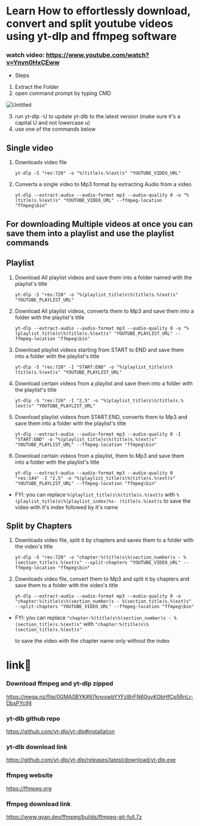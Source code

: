 # Learn How to effortlessly download, convert and split youtube videos using yt-dlp and ffmpeg software
### watch video:  https://www.youtube.com/watch?v=Ynyn0HxCEww

- Steps
1. Extract the Folder
2. open command prompt by typing CMD

![Untitled](https://github.com/ahmadghoniem/yt-dlp-guide/assets/60299751/5bbbe872-4627-4bc9-8a30-5c5e713b57f1)

3. run yt-dlp -U to update yt-dlb to the latest version (make sure it's a capital U and not lowercase u)
4. use one of the commands below 

## Single video

1. Downloads video file

   `yt-dlp -S "res:720" -o "%(title)s.%(ext)s" "YOUTUBE_VIDEO_URL"`

2. Converts a single video to Mp3 format by extracting Audio from a video

   `yt-dlp --extract-audio --audio-format mp3 --audio-quality 0 -o "%(title)s.%(ext)s" "YOUTUBE_VIDEO_URL" --ffmpeg-location "ffmpeg\bin"`

## For downloading Multiple videos at once you can save them into a playlist and use the playlist commands

## Playlist

1. Download All playlist videos and save them into a folder named with the playlist's title

   `yt-dlp -S "res:720" -o "%(playlist_title)s\%(title)s.%(ext)s" "YOUTUBE_PLAYLIST_URL"`

2. Download All playlist videos, converts them to Mp3 and save them into a folder with the playlist's title

   `yt-dlp --extract-audio --audio-format mp3 --audio-quality 0 -o "%(playlist_title)s\%(title)s.%(ext)s" "YOUTUBE_PLAYLIST_URL" --ffmpeg-location "ffmpeg\bin"`

3. Download playlist videos starting from START to END and save them into a folder with the playlist's title

   `yt-dlp -S "res:720" -I "START:END" -o "%(playlist_title)s\%(title)s.%(ext)s" "YOUTUBE_PLAYLIST_URL"`

4. Download certain videos from a playlist and save them into a folder with the playlist's title

   `yt-dlp -S "res:720" -I "2,5" -o "%(playlist_title)s\%(title)s.%(ext)s" "YOUTUBE_PLAYLIST_URL"`

5. Download playlist videos from START:END, converts them to Mp3 and save them into a folder with the playlist's title

   `yt-dlp --extract-audio --audio-format mp3 --audio-quality 0 -I "START:END" -o "%(playlist_title)s\%(title)s.%(ext)s" "YOUTUBE_PLAYLIST_URL" --ffmpeg-location "ffmpeg\bin"`

6. Download certain videos from a playlist, them to Mp3 and save them into a folder with the playlist's title

   `yt-dlp --extract-audio --audio-format mp3 --audio-quality 0 "res:144" -I "2,5" -o "%(playlist_title)s\%(title)s.%(ext)s" "YOUTUBE_PLAYLIST_URL" --ffmpeg-location "ffmpeg\bin"`


- FYI: you can replace `%(playlist_title)s\%(title)s.%(ext)s` with `%(playlist_title)s\%(playlist_index)%s- (title)s.%(ext)s`
  to save the video with it's index followed by it's name

## Split by Chapters

1. Downloads video file, split it by chapters and saves them to a folder with the video's title

   `yt-dlp -S "res:720" -o "chapter:%(title)s\%(section_number)s - %(section_title)s.%(ext)s" --split-chapters "YOUTUBE_VIDEO_URL" --ffmpeg-location "ffmpeg\bin"`
2. Downloads video file, convert them to Mp3 and split it by chapters and save them to a folder with the video's title

   `yt-dlp --extract-audio --audio-format mp3 --audio-quality 0 -o "chapter:%(title)s\%(section_number)s - %(section_title)s.%(ext)s" --split-chapters "YOUTUBE_VIDEO_URL" --ffmpeg-location "ffmpeg\bin"`
- FYI: you can replace `"chapter:%(title)s\%(section_number)s - %(section_title)s.%(ext)s"` with `"chapter:%(title)s\%(section_title)s.%(ext)s"`

  to save the video with the chapter name only without the index

# link🔗

### Download ffmpeg and yt-dlp zipped
https://mega.nz/file/0GMA0BYK#97knvxwbYYFz8IrFN60qyKObHfCp5RnLr-DbsPYcjf4

### yt-dlb github repo

https://github.com/yt-dlp/yt-dlp#installation

### yt-dlb download link

https://github.com/yt-dlp/yt-dlp/releases/latest/download/yt-dlp.exe

### ffmpeg website

https://ffmpeg.org

### ffmpeg download link

https://www.gyan.dev/ffmpeg/builds/ffmpeg-git-full.7z
